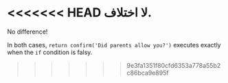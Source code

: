 <<<<<<< HEAD
لا اختلاف.
=======
No difference!

In both cases, `return confirm('Did parents allow you?')` executes exactly when the `if` condition is falsy.
>>>>>>> 9e3fa1351f80cfd6353a778a55b2c86bca9e895f
